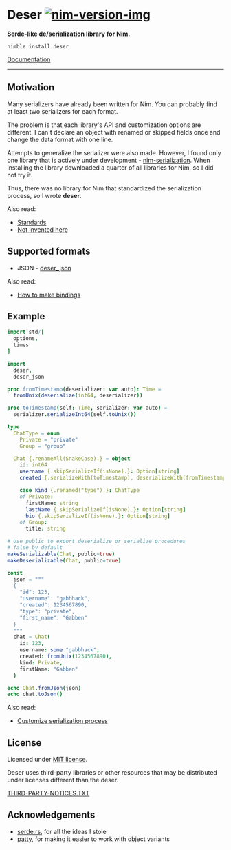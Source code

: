 # Deser [![nim-version-img]][nim-version]

[nim-version]: https://nim-lang.org/blog/2021/10/19/version-160-released.html
[nim-version-img]: https://img.shields.io/badge/Nim_-v1.6.0%2B-blue

**Serde-like de/serialization library for Nim.**

`nimble install deser`

[Documentation](https://deser.nim.town)

---

## Motivation

Many serializers have already been written for Nim. You can probably find at least two serializers for each format. 

The problem is that each library's API and customization options are different. I can't declare an object with renamed or skipped fields once and change the data format with one line.

Attempts to generalize the serializer were also made. However, I found only one library that is actively under development - [nim-serialization](https://github.com/status-im/nim-serialization). When installing the library downloaded a quarter of all libraries for Nim, so I did not try it.

Thus, there was no library for Nim that standardized the serialization process, so I wrote **deser**.

Also read:
- [Standards](https://xkcd.com/927/)
- [Not invented here](https://en.wikipedia.org/wiki/Not_invented_here)


## Supported formats
 - JSON - [deser_json](https://github.com/gabbhack/deser_json)

Also read:
- [How to make bindings](https://deser.nim.town/deser.html#how-to-make-bindings)


## Example
```nim
import std/[
  options,
  times
]

import
  deser,
  deser_json

proc fromTimestamp(deserializer: var auto): Time =
  fromUnix(deserialize(int64, deserializer))

proc toTimestamp(self: Time, serializer: var auto) =
  serializer.serializeInt64(self.toUnix())

type
  ChatType = enum
    Private = "private"
    Group = "group"

  Chat {.renameAll(SnakeCase).} = object
    id: int64
    username {.skipSerializeIf(isNone).}: Option[string]
    created {.serializeWith(toTimestamp), deserializeWith(fromTimestamp).}: Time

    case kind {.renamed("type").}: ChatType
    of Private:
      firstName: string
      lastName {.skipSerializeIf(isNone).}: Option[string]
      bio {.skipSerializeIf(isNone).}: Option[string]
    of Group:
      title: string

# Use public to export deserialize or serialize procedures
# false by default
makeSerializable(Chat, public=true)
makeDeserializable(Chat, public=true)

const
  json = """
  {
    "id": 123,
    "username": "gabbhack",
    "created": 1234567890,
    "type": "private",
    "first_name": "Gabben"
  }
  """
  chat = Chat(
    id: 123,
    username: some "gabbhack",
    created: fromUnix(1234567890),
    kind: Private,
    firstName: "Gabben"
  )

echo Chat.fromJson(json)
echo chat.toJson()
```

Also read:
- [Customize serialization process](https://deser.nim.town/deser.html#customize-serialization-process)

## License
Licensed under <a href="LICENSE">MIT license</a>.

Deser uses third-party libraries or other resources that may be
distributed under licenses different than the deser.

<a href="THIRD-PARTY-NOTICES.TXT">THIRD-PARTY-NOTICES.TXT</a>


## Acknowledgements
- [serde.rs](https://serde.rs), for all the ideas I stole
- [patty](https://github.com/andreaferretti/patty), for making it easier to work with object variants
